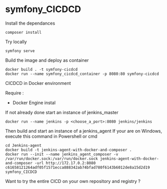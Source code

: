 # symfony_CICDCD

Install the dependances
```
composer install
```

Try locally
```
symfony serve
```

Build the image and deploy as container
```
docker build . -t symfony-cicdcd
docker run --name symfony_cicdcd_container -p 8080:80 symfony-cicdcd
```

CICDCD in Docker environment

Require :
- Docker Engine instal

If not already done start an instance of jenkins_master
```
docker run --name jenkins -p <choose_a_port>:8080 jenkins/jenkins
```

Then build and start an instance of a jenkins_agent
If your are on Windows, execute this command in Powershell or cmd
```
cd Jenkins-agent
docker build -t jenkins-agent-with-docker-and-composer .
docker run --init --name jenkins_agent_composer -v /var/run/docker.sock:/var/run/docker.sock jenkins-agent-with-docker-and-composer -url http://172.17.0.2:8080 c61658121264adf05f1571ecca888342ab74bfad780f6143b6012de8a15d2d19 symfony_CICDCD
```

Want to try the entire CICD on your own repository and registry ?